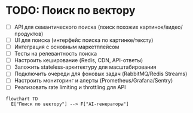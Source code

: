 # TODO: Поиск по вектору

- [ ] API для семантического поиска (поиск похожих картинок/видео/продуктов)
- [ ] UI для поиска (интерфейс поиска по картинке/тексту)
- [ ] Интеграция с основным маркетплейсом
- [ ] Тесты на релевантность поиска
- [ ] Настроить кеширование (Redis, CDN, API-ответы)
- [ ] Заложить stateless-архитектуру для масштабирования
- [ ] Подключить очереди для фоновых задач (RabbitMQ/Redis Streams)
- [ ] Настроить мониторинг и алерты (Prometheus/Grafana/Sentry)
- [ ] Реализовать rate limiting и throttling для API

```mermaid
flowchart TD
  E["Поиск по вектору"] --> F["AI-генераторы"]
```
 